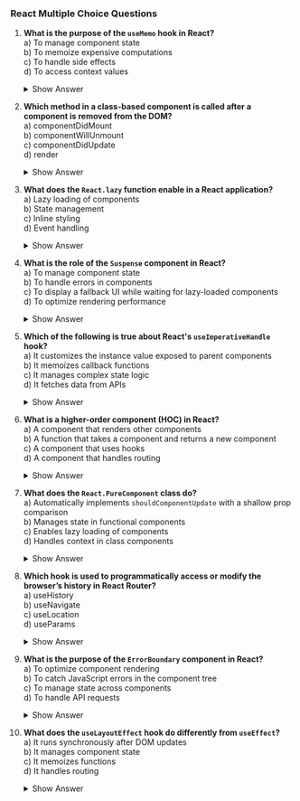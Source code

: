 ### React Multiple Choice Questions

1. **What is the purpose of the `useMemo` hook in React?**\
   a) To manage component state\
   b) To memoize expensive computations\
   c) To handle side effects\
   d) To access context values
   <details><summary>Show Answer</summary>Answer: b) To memoize expensive computations</details>


2. **Which method in a class-based component is called after a component is removed from the DOM?**\
   a) componentDidMount\
   b) componentWillUnmount\
   c) componentDidUpdate\
   d) render
   <details><summary>Show Answer</summary>Answer: b) componentWillUnmount</details>


3. **What does the `React.lazy` function enable in a React application?**\
   a) Lazy loading of components\
   b) State management\
   c) Inline styling\
   d) Event handling
   <details><summary>Show Answer</summary>Answer: a) Lazy loading of components</details>


4. **What is the role of the `Suspense` component in React?**\
   a) To manage component state\
   b) To handle errors in components\
   c) To display a fallback UI while waiting for lazy-loaded components\
   d) To optimize rendering performance
   <details><summary>Show Answer</summary>Answer: c) To display a fallback UI while waiting for lazy-loaded components</details>


5. **Which of the following is true about React's `useImperativeHandle` hook?**\
   a) It customizes the instance value exposed to parent components\
   b) It memoizes callback functions\
   c) It manages complex state logic\
   d) It fetches data from APIs
   <details><summary>Show Answer</summary>Answer: a) It customizes the instance value exposed to parent components</details>


6. **What is a higher-order component (HOC) in React?**\
   a) A component that renders other components\
   b) A function that takes a component and returns a new component\
   c) A component that uses hooks\
   d) A component that handles routing
   <details><summary>Show Answer</summary>Answer: b) A function that takes a component and returns a new component</details>


7. **What does the `React.PureComponent` class do?**\
   a) Automatically implements `shouldComponentUpdate` with a shallow prop comparison\
   b) Manages state in functional components\
   c) Enables lazy loading of components\
   d) Handles context in class components
   <details><summary>Show Answer</summary>Answer: a) Automatically implements `shouldComponentUpdate` with a shallow prop comparison</details>


8. **Which hook is used to programmatically access or modify the browser’s history in React Router?**\
   a) useHistory\
   b) useNavigate\
   c) useLocation\
   d) useParams
   <details><summary>Show Answer</summary>Answer: b) useNavigate</details>


9. **What is the purpose of the `ErrorBoundary` component in React?**\
   a) To optimize component rendering\
   b) To catch JavaScript errors in the component tree\
   c) To manage state across components\
   d) To handle API requests
   <details><summary>Show Answer</summary>Answer: b) To catch JavaScript errors in the component tree</details>


10. **What does the `useLayoutEffect` hook do differently from `useEffect`?**\
    a) It runs synchronously after DOM updates\
    b) It manages component state\
    c) It memoizes functions\
    d) It handles routing
    <details><summary>Show Answer</summary>Answer: a) It runs synchronously after DOM updates</details>
